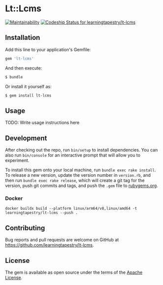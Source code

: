 # Lt::Lcms

[![Maintainability](https://api.codeclimate.com/v1/badges/07fa3d2919744d3bf328/maintainability)](https://codeclimate.com/github/learningtapestry/lt-lcms/maintainability)
[![Codeship Status for learningtapestry/lt-lcms](https://app.codeship.com/projects/b151f4e0-26f8-0137-ffc2-3e508df156a9/status?branch=master)](https://app.codeship.com/projects/330485)


## Installation

Add this line to your application's Gemfile:

```ruby
gem 'lt-lcms'
```

And then execute:

```sh
$ bundle
```

Or install it yourself as:

```sh
$ gem install lt-lcms
```

## Usage

TODO: Write usage instructions here

## Development

After checking out the repo, run `bin/setup` to install dependencies. You can also run `bin/console` for an interactive prompt that will allow you to experiment.

To install this gem onto your local machine, run `bundle exec rake install`. To release a new version, update the version number in `version.rb`, and then run `bundle exec rake release`, which will create a git tag for the version, push git commits and tags, and push the `.gem` file to [rubygems.org](https://rubygems.org).

### Docker

```shell
docker buildx build --platform linux/arm64/v8,linux/amd64 -t learningtapestry/lt-lcms --push .
```

## Contributing

Bug reports and pull requests are welcome on GitHub at https://github.com/learningtapestry/lt-lcms.

## License
The gem is available as open source under the terms of the [Apache License](https://github.com/learningtapestry/lcms-engine/blob/master/LICENSE).
